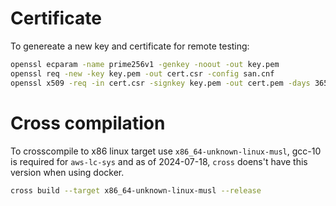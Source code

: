 # Certificate

To genereate a new key and certificate for remote testing:

```bash
openssl ecparam -name prime256v1 -genkey -noout -out key.pem
openssl req -new -key key.pem -out cert.csr -config san.cnf
openssl x509 -req -in cert.csr -signkey key.pem -out cert.pem -days 365 -extensions req_ext -extfile san.cnf
```

# Cross compilation

To crosscompile to x86 linux target use `x86_64-unknown-linux-musl`, gcc-10 is required for `aws-lc-sys` and as of 2024-07-18, `cross` doens't have this version when using docker.

```bash
cross build --target x86_64-unknown-linux-musl --release
```
